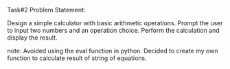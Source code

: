 Task#2 Problem Statement:

Design a simple calculator with basic arithmetic operations. Prompt the user to input two numbers and an operation choice. Perform the calculation and display the result.

note: Avoided using the eval function in python. Decided to create my own function to calculate result of string of equations.
